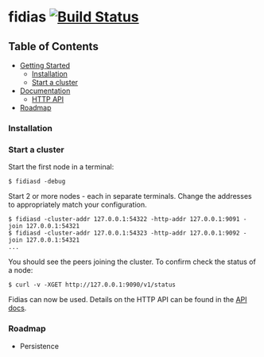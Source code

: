 # fidias [![Build Status](https://travis-ci.org/hexablock/fidias.svg?branch=master)](https://travis-ci.org/hexablock/fidias)

## Table of Contents

- [Getting Started](#installation)
  - [Installation](#installation)
  - [Start a cluster](#start-a-cluster)
- [Documentation](./gateways/README.md)
  - [HTTP API](./gateways/README.md)
- [Roadmap](#roadmap)

### Installation

### Start a cluster
Start the first node in a terminal:

```shell
$ fidiasd -debug
```

Start 2 or more nodes - each in separate terminals.  Change the addresses to appropriately match your configuration.

```shell
$ fidiasd -cluster-addr 127.0.0.1:54322 -http-addr 127.0.0.1:9091 -join 127.0.0.1:54321
$ fidiasd -cluster-addr 127.0.0.1:54323 -http-addr 127.0.0.1:9092 -join 127.0.0.1:54321
...
```

You should see the peers joining the cluster. To confirm check the status of a node:

```shell
$ curl -v -XGET http://127.0.0.1:9090/v1/status
```
Fidias can now be used.  Details on the HTTP API can be found in the [API docs](./gateways/README.md).

### Roadmap

- Persistence
